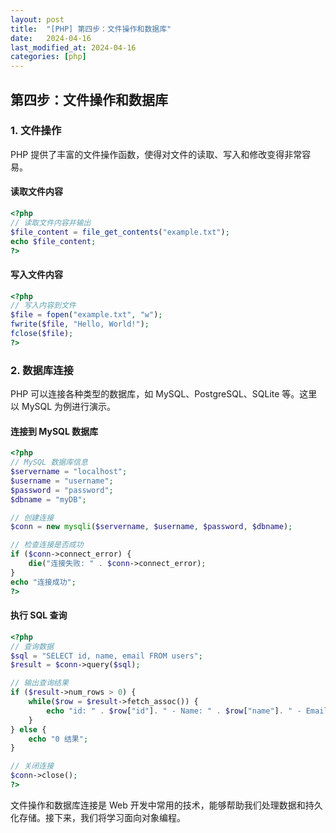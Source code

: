 ```yaml
---
layout: post
title:  "[PHP] 第四步：文件操作和数据库"
date:   2024-04-16
last_modified_at: 2024-04-16
categories: [php]
---
```


## 第四步：文件操作和数据库

### 1. 文件操作
PHP 提供了丰富的文件操作函数，使得对文件的读取、写入和修改变得非常容易。

#### 读取文件内容
```php
<?php
// 读取文件内容并输出
$file_content = file_get_contents("example.txt");
echo $file_content;
?>
```

#### 写入文件内容
```php
<?php
// 写入内容到文件
$file = fopen("example.txt", "w");
fwrite($file, "Hello, World!");
fclose($file);
?>
```

### 2. 数据库连接
PHP 可以连接各种类型的数据库，如 MySQL、PostgreSQL、SQLite 等。这里以 MySQL 为例进行演示。

#### 连接到 MySQL 数据库
```php
<?php
// MySQL 数据库信息
$servername = "localhost";
$username = "username";
$password = "password";
$dbname = "myDB";

// 创建连接
$conn = new mysqli($servername, $username, $password, $dbname);

// 检查连接是否成功
if ($conn->connect_error) {
    die("连接失败: " . $conn->connect_error);
} 
echo "连接成功";
?>
```

#### 执行 SQL 查询
```php
<?php
// 查询数据
$sql = "SELECT id, name, email FROM users";
$result = $conn->query($sql);

// 输出查询结果
if ($result->num_rows > 0) {
    while($row = $result->fetch_assoc()) {
        echo "id: " . $row["id"]. " - Name: " . $row["name"]. " - Email: " . $row["email"]. "<br>";
    }
} else {
    echo "0 结果";
}

// 关闭连接
$conn->close();
?>
```

文件操作和数据库连接是 Web 开发中常用的技术，能够帮助我们处理数据和持久化存储。接下来，我们将学习面向对象编程。